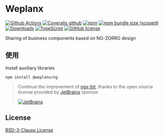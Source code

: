 # Weplanx

[![Github Actions](https://img.shields.io/github/workflow/status/weplanx/console/testing?style=flat-square)](https://github.com/weplanx/console/testing)
[![Coveralls github](https://img.shields.io/coveralls/github/weplanx/console.svg?style=flat-square)](https://coveralls.io/github/weplanx/console)
[![npm](https://img.shields.io/npm/v/@weplanx/ng.svg?style=flat-square)](https://www.npmjs.com/package/@weplanx/ng)
[![npm bundle size (scoped)](https://img.shields.io/bundlephobia/min/@weplanx/ng?style=flat-square)](https://www.npmjs.com/package/@weplanx/ng)
[![Downloads](https://img.shields.io/npm/dm/@weplanx/ng.svg?style=flat-square)](https://www.npmjs.com/package/@weplanx/ng)
[![TypeScript](https://img.shields.io/badge/%3C%2F%3E-TypeScript-blue.svg?style=flat-square)](https://www.typescriptlang.org/)
[![GitHub license](https://img.shields.io/github/license/weplanx/console?style=flat-square)](https://raw.githubusercontent.com/weplanx/console/main/LICENSE)

Sharing of business components based on NG-ZORRO design

## 使用

Install auxiliary libraries

```shell
npm install @weplanx/ng
```

> Continue the improvement of [ngx-bit](https://github.com/kainonly/ngx-bit), thanks to the open source license provided by [JetBrains](https://www.jetbrains.com/?from=ngx-bit) sponsor
>
> [![JetBrains](https://cdn.kainonly.com/assets/jetbrains.svg)](https://www.jetbrains.com/?from=ngx-bit)


## License

[BSD-3-Clause License](https://github.com/weplanx/console/blob/main/LICENSE)
